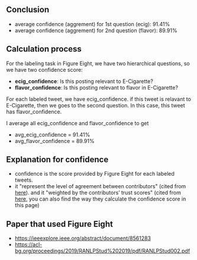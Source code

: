 ## Conclusion
- average confidence (aggrement) for 1st question (ecig): 91.41%
- average confidence (aggrement) for 2nd question (flavor): 89.91%

## Calculation process
For the labeling task in Figure Eight, we have two hierarchical questions, so we have two confidence score:
- **ecig_confidence**: Is this posting relevant to E-Cigarette?
- **flavor_confidence**: Is this posting relevant to flavor in E-Cigarette?

For each labeled tweet, we have ecig_confidence. if this tweet is relavant to E-Cigarette, then we goes to the second question.
In this case, this tweet has flavor_confidence.

I average all ecig_confidence and flavor_confidence to get
- avg_ecig_confidence = 91.41%
- avg_flavor_confidence = 89.91%

## Explanation for confidence
- confidence is the score provided by Figure Eight for each labeled tweets.
- it "represent the level of agreement between contributors" (cited from [here](https://success.figure-eight.com/hc/en-us/articles/202703075-Guide-to-Reports-Page-and-Options-Page)).
and it "weighted by the contributors’ trust scores" (cited from [here](https://success.figure-eight.com/hc/en-us/articles/201855939-Get-Results-How-to-Calculate-a-Confidence-Score), 
you can also find the way they calculate the confidence score in this page)

## Paper that used Figure Eight
- https://ieeexplore.ieee.org/abstract/document/8561283
- https://acl-bg.org/proceedings/2019/RANLPStud%202019/pdf/RANLPStud002.pdf

